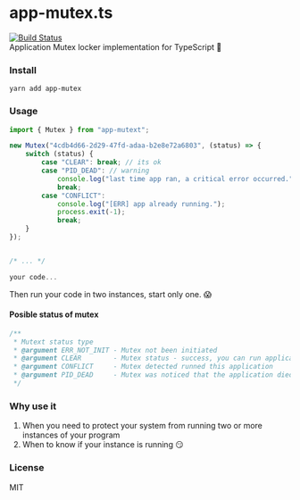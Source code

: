 # app-mutex.ts
[![Build Status](https://travis-ci.org/0xF6/app-mutex.ts.svg?branch=master)](https://travis-ci.org/0xF6/app-mutex.ts)   
Application Mutex locker implementation for TypeScript 🐢


### Install

`yarn add app-mutex`

### Usage

```TypeScript
import { Mutex } from "app-mutext";

new Mutex("4cdb4d66-2d29-47fd-adaa-b2e8e72a6803", (status) => {
    switch (status) {
        case "CLEAR": break; // its ok
        case "PID_DEAD": // warning
            console.log("last time app ran, a critical error occurred.")
            break;
        case "CONFLICT":
            console.log("[ERR] app already running.");
            process.exit(-1);
            break;
    }
});


/* ... */

your code...

```
Then run your code in two instances, start only one. 😱

#### Posible status of mutex
    
```TypeScript
/**
 * Mutext status type
 * @argument ERR_NOT_INIT - Mutex not been initiated
 * @argument CLEAR        - Mutex status - success, you can run application
 * @argument CONFLICT     - Mutex detected runned this application
 * @argument PID_DEAD     - Mutex was noticed that the application died
 */
``` 


### Why use it

1. When you need to protect your system from running two or more instances of your program
2. When to know if your instance is running 😏

### License 
MIT
